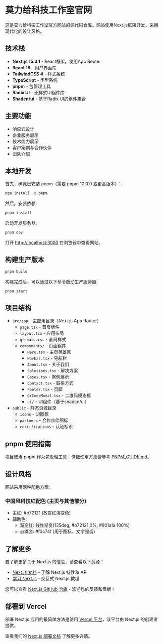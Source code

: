 # 莫力给科技工作室官网

这是莫力给科技工作室官方网站的源代码仓库。网站使用Next.js框架开发，采用现代化的设计风格。

## 技术栈

- **Next.js 15.3.1** - React框架，使用App Router
- **React 19** - 用户界面库
- **TailwindCSS 4** - 样式系统
- **TypeScript** - 类型系统
- **pnpm** - 包管理工具
- **Radix UI** - 无样式UI组件库
- **Shadcn/ui** - 基于Radix UI的组件集合

## 主要功能

- 响应式设计
- 企业服务展示
- 技术能力展示
- 客户案例与合作伙伴
- 团队介绍

## 本地开发

首先，确保已安装 pnpm（需要 pnpm 10.0.0 或更高版本）：

```bash
npm install -g pnpm
```

然后，安装依赖:

```bash
pnpm install
```

启动开发服务器:

```bash
pnpm dev
```

打开 [http://localhost:3000](http://localhost:3000) 在浏览器中查看网站。

## 构建生产版本

```bash
pnpm build
```

构建完成后，可以通过以下命令启动生产服务器:

```bash
pnpm start
```

## 项目结构

- `src/app` - 主应用目录（Next.js App Router）
  - `page.tsx` - 首页组件
  - `layout.tsx` - 应用布局
  - `globals.css` - 全局样式
  - `components/` - 页面组件
    - `Hero.tsx` - 主页英雄区
    - `Navbar.tsx` - 导航栏
    - `About.tsx` - 关于我们
    - `Solutions.tsx` - 解决方案
    - `Cases.tsx` - 案例展示
    - `Contact.tsx` - 联系方式
    - `Footer.tsx` - 页脚
    - `QrCodeModal.tsx` - 二维码模态框
    - `ui/` - UI组件（基于shadcn/ui）
- `public` - 静态资源目录
  - `icons` - UI图标
  - `partners` - 合作伙伴图标
  - `certifications` - 认证标识

## pnpm 使用指南

项目使用 pnpm 作为包管理工具，详细使用方法请参考 [PNPM_GUIDE.md](./PNPM_GUIDE.md)。

## 设计风格

网站采用两种配色方案:

### 中国风科技红配色 (主页与其他部分)

- 主红: #b72121 (故宫红演变色)
- 辅助色:
  - 渐变红: 线性渐变(135deg, #b72121 0%, #901a1a 100%)
  - 点缀金: #f3c74f (用于图标、文字强调)

## 了解更多

要了解更多关于 Next.js 的信息，请查看以下资源：

- [Next.js 文档](https://nextjs.org/docs) - 了解 Next.js 特性和 API
- [学习 Next.js](https://nextjs.org/learn) - 交互式 Next.js 教程

您可以查看 [Next.js GitHub 仓库](https://github.com/vercel/next.js) - 欢迎您的反馈和贡献！

## 部署到 Vercel

部署 Next.js 应用的最简单方法是使用 [Vercel 平台](https://vercel.com/new?utm_medium=default-template&filter=next.js&utm_source=create-next-app&utm_campaign=create-next-app-readme)，该平台由 Next.js 的创建者提供。

查看我们的 [Next.js 部署文档](https://nextjs.org/docs/app/building-your-application/deploying) 了解更多详情。
